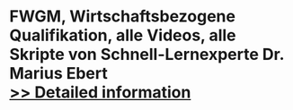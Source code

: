 # FWGM, Wirtschaftsbezogene Qualifikation, alle Videos, alle Skripte von Schnell-Lernexperte Dr. Marius Ebert<br />[>> Detailed information](https://secure.shareit.com/shareit/product.html?productid=300646481&affiliateid=200057808)